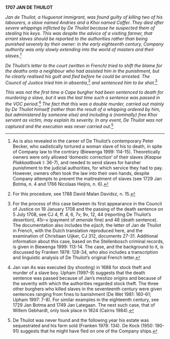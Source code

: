 **1707 JAN DE THUILOT**

*Jan de Thuilot, a Huguenot immigrant, was found guilty of killing two
of his labourers, a slave named Andries and a Khoi named Caffer. They
died after severe whippings inflicted by De Thuilot because he suspected
them of stealing his keys. This was despite the advice of a visiting
farmer, that errant slaves should be reported to the authorities rather
than being punished severely by their owner: in the early eighteenth
century, Company authority was only slowly extending into the world of
masters and their slaves.*[^1]

*De Thuilot’s letter to the court (written in French) tried to shift the
blame for the deaths onto a neighbour who had assisted him in the
punishment, but he clearly realised his guilt and fled before he could
be arrested. The Council of Justice tried him in absentia,*[^2] *and
sentenced him to be shot.*[^3]

*This was not the first time a Cape burgher had been sentenced to death
for murdering a slave, but it was the last time such a sentence was
passed in the VOC period.*[^4] *The fact that this was a double murder,
carried out mainly by De Thuilot himself (rather than the result of a
whipping ordered by him, but administered by someone else) and including
a (nominally) free Khoi servant as victim, may explain its severity. In
any event, De Thuilot was not captured and the execution was never
carried out.*[^5]

[^1]: As is also revealed in the career of De Thuilot’s contemporary
    Peter Becker, who sadistically tortured a woman slave of his to
    death, in spite of Company law to the contrary (Biewenga 1999:
    114-15). Theoretically owners were only allowed ‘domestic
    correction’ of their slaves (*Kaapse Plakkaatboek* I: 36-7), and
    needed to send slaves for harsher punishment to the judicial
    authorities, for which service they had to pay. However, owners
    often took the law into their own hands, despite Company attempts to
    prevent the maltreatment of slaves (see 1729 Jan Botma, n. 4 and
    1766 Nicolaas Heijns, n. 6).

[^2]: For this procedure, see 1788 David Malan Davidsz, n. 15.

[^3]: For the process of this case between its first appearance in the
    Council of Justice on 19 January 1708 and the passing of the death
    sentence on 5 July 1708, see CJ 4, ff. 4, 6, 7v, 9v, 12, 44
    (reporting De Thuilot’s desertion), 45r-v (payment of *amende* fine)
    and 48 (death sentence). The documentation also includes the
    *eijsch,* the letter of Jan de Thuilot in French, with the Dutch
    translation reproduced here, and the examination of Christiaan
    Uijker, CJ 312, documents 27-31. Additional information about this
    case, based on the Stellenbosch criminal records, is given in
    Biewenga 1999: 113-14. The case, and the background to it, is
    discussed by Franken 1978: 128-34, who also includes a transcription
    and linguistic analysis of De Thuilot’s original French letter.

[^4]: Jan van As was executed (by shooting) in 1688 for stock theft and
    murder of a slave boy. Upham (1997-9) suggests that the death
    sentence was passed because of Jan’s mestizo origins and because of
    the severity with which the authorities regarded stock theft. The
    three other burghers who killed slaves in the seventeenth century
    were given sentences ranging from fines to banishment (De Wet 1981:
    160-61; Upham 1997: 7-8). For similar examples in the eighteenth
    century, see 1729 Jan Botma and 1749 Jan Lategaan. The next such
    case, that of Willem Gebhardt, only took place in 1824 (Cairns
    1984).

[^5]: De Thuilot was never found and the following year his estate was
    sequestrated and his farm sold (Franken 1978: 134). De Kock (1950:
    190-91) suggests that he might have fled on one of the Company
    ships.
